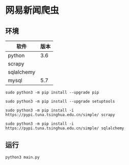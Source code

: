 # 网易新闻爬虫

## 环境

软件 |版本 
 -|-
 python|3.6
 scrapy|
 sqlalchemy|
 mysql|5.7

`sudo python3 -m pip install --upgrade pip`

`sudo python3 -m pip install --upgrade setuptools`

`sudo python3 -m pip install -i https://pypi.tuna.tsinghua.edu.cn/simple/ scrapy`

`sudo python3 -m pip install -i https://pypi.tuna.tsinghua.edu.cn/simple/ sqlalchemy`

## 运行

`python3 main.py`